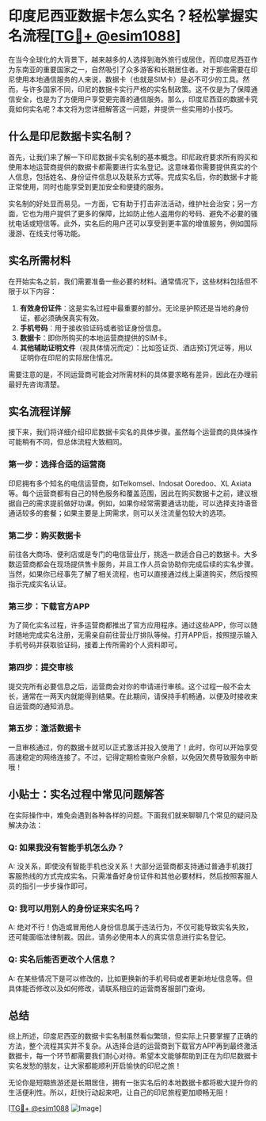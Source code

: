 # 印度尼西亚数据卡怎么实名？轻松掌握实名流程[[TG💪+ @esim1088](https://t.me/s/esim1088)]

在当今全球化的大背景下，越来越多的人选择到海外旅行或居住，而印度尼西亚作为东南亚的重要国家之一，自然吸引了众多游客和长期居住者。对于那些需要在印尼使用本地通信服务的人来说，数据卡（也就是SIM卡）是必不可少的工具。然而，与许多国家不同，印尼的数据卡实行严格的实名制政策。这不仅是为了保障通信安全，也是为了方便用户享受更完善的通信服务。那么，印度尼西亚的数据卡究竟如何实名呢？本文将为您详细解答这一问题，并提供一些实用的小技巧。

## 什么是印尼数据卡实名制？

首先，让我们来了解一下印尼数据卡实名制的基本概念。印尼政府要求所有购买和使用本地运营商提供的数据卡都需要进行实名登记。这意味着你需要提供真实的个人信息，包括姓名、身份证件信息以及联系方式等。完成实名后，你的数据卡才能正常使用，同时也能享受到更加安全和便捷的服务。

实名制的好处显而易见。一方面，它有助于打击非法活动，维护社会治安；另一方面，它也为用户提供了更多的保障，比如防止他人盗用你的号码、避免不必要的骚扰电话或短信等。此外，实名后的用户还可以享受到更丰富的增值服务，例如国际漫游、在线支付等功能。

## 实名所需材料

在开始实名之前，我们需要准备一些必要的材料。通常情况下，这些材料包括但不限于以下内容：

1. **有效身份证件**：这是实名过程中最重要的部分。无论是护照还是当地的身份证，都必须确保真实有效。
2. **手机号码**：用于接收验证码或者验证身份信息。
3. **数据卡**：即你所购买的本地运营商提供的SIM卡。
4. **其他辅助证明文件**（视具体情况而定）：比如签证页、酒店预订凭证等，用以证明你在印尼的实际居住情况。

需要注意的是，不同运营商可能会对所需材料的具体要求略有差异，因此在办理前最好先咨询清楚。

## 实名流程详解

接下来，我们将详细介绍印尼数据卡实名的具体步骤。虽然每个运营商的具体操作可能稍有不同，但总体流程大致相同。

### 第一步：选择合适的运营商

印尼拥有多个知名的电信运营商，如Telkomsel、Indosat Ooredoo、XL Axiata等。每个运营商都有自己的特色服务和覆盖范围，因此在购买数据卡之前，建议根据自己的需求提前做好功课。例如，如果你经常需要通话功能，可以选择支持语音通话较多的套餐；如果主要是上网需求，则可以关注流量包较大的选项。

### 第二步：购买数据卡

前往各大商场、便利店或是专门的电信营业厅，挑选一款适合自己的数据卡。大多数运营商都会在现场提供售卡服务，并且工作人员会协助你完成后续的实名步骤。当然，如果你已经事先了解了相关流程，也可以直接通过线上渠道购买，然后按照指示完成实名认证。

### 第三步：下载官方APP

为了简化实名过程，许多运营商都推出了官方应用程序。通过这些APP，你可以随时随地完成实名注册，无需亲自前往营业厅排队等候。打开APP后，按照提示输入手机号码并获取验证码，接着上传所需的个人资料即可。

### 第四步：提交审核

提交完所有必要信息之后，运营商会对你的申请进行审核。这个过程一般不会太长，通常在一两天内就能得到结果。在此期间，请保持手机畅通，以便及时接收来自运营商的通知消息。

### 第五步：激活数据卡

一旦审核通过，你的数据卡就可以正式激活并投入使用了！此时，你可以开始享受高速稳定的网络连接了。不过，记得定期检查账户余额，以免因欠费导致服务中断哦！

## 小贴士：实名过程中常见问题解答

在实际操作中，难免会遇到各种各样的问题。下面我们就来聊聊几个常见的疑问及解决办法：

### Q: 如果我没有智能手机怎么办？
A: 没关系，即使没有智能手机也没关系！大部分运营商都支持通过普通手机拨打客服热线的方式完成实名。只需准备好身份证件和其他必要材料，然后按照客服人员的指引一步步操作即可。

### Q: 我可以用别人的身份证来实名吗？
A: 绝对不行！伪造或冒用他人身份信息属于违法行为，不仅可能导致实名失败，还可能面临法律制裁。因此，请务必使用本人的真实信息进行实名登记。

### Q: 实名后能否更改个人信息？
A: 在某些情况下是可以修改的，比如更换新的手机号码或者更新地址信息等。但具体能否修改以及如何修改，请联系相应的运营商客服部门查询。

## 总结

综上所述，印度尼西亚的数据卡实名制虽然看似繁琐，但实际上只要掌握了正确的方法，整个流程其实并不复杂。从选择合适的运营商到下载官方APP再到最终激活数据卡，每一个环节都需要我们耐心对待。希望本文能够帮助到正在为印尼数据卡实名发愁的朋友，让大家都能顺利开启愉快的印尼之旅！

无论你是短期旅游还是长期居住，拥有一张实名后的本地数据卡都将极大提升你的生活便利性。所以，赶快行动起来吧，让自己的印尼旅程更加顺畅无阻！

[[TG💪+ @esim1088](https://t.me/s/esim1088) ![Image](https://i.postimg.cc/4NQfJmqS/Snipaste-2025-05-13-00-14-12.png)]